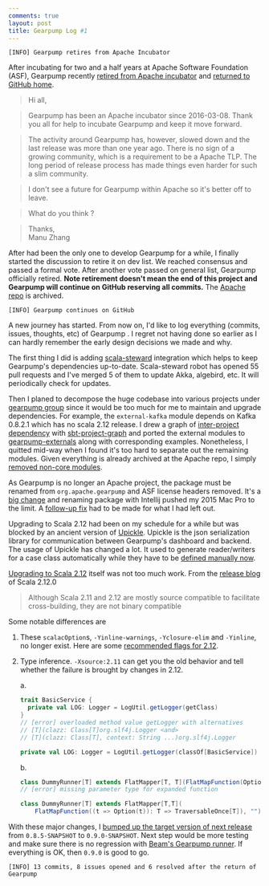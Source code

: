 ```yaml
--- 
comments: true
layout: post
title: Gearpump Log #1
---
```


``` 
[INFO] Gearpump retires from Apache Incubator 
```

After incubating for two and a half years at Apache Software Foundation (ASF), Gearpump recently [retired from Apache incubator](http://mail-archives.apache.org/mod_mbox/incubator-general/201809.mbox/%3CCABT57mYLRAYvVS5N2GrD-07ddAdgkf42ibZmdXpeGQHAf%2BwcDg%40mail.gmail.com%3E) and [returned to GitHub home](https://github.com/gearpump/gearpump). 

> Hi all,

> Gearpump has been an Apache incubator since 2016-03-08. Thank you all for help to incubate Gearpump and keep it move forward.

> The activity around Gearpump has, however, slowed down and the last release was more than one year ago. There is no sign of a growing community, which is a requirement to be a Apache TLP. The long period of release process has made things even harder for such a slim community.

> I don't see a future for Gearpump within Apache so it's better off to leave.

> What do you think ?

> Thanks,   
> Manu Zhang 

After had been the only one to develop Gearpump for a while, I finally started the discussion to retire it on dev list. We reached consensus and passed a formal vote. After another vote passed on general list, Gearpump officially retired. **Note retirement doesn't mean the end of this project and Gearpump will continue on GitHub reserving all commits.** The [Apache repo](https://github.com/apache/incubator-gearpump) is archived. 

```
[INFO] Gearpump continues on GitHub
```

A new journey has started. From now on, I'd like to log everything (commits, issues, thoughts, etc) of Gearpump . I regret not having done so earlier as I can hardly remember the early design decisions we made and why. 

The first thing I did is adding [scala-steward](https://github.com/fthomas/scala-steward) integration which helps to keep Gearpump's dependencies up-to-date. Scala-steward robot has opened 55 pull requests and I've merged 5 of them to update Akka, algebird, etc. It will periodically check for updates.

Then I planed to decompose the huge codebase into various projects under [gearpump group](https://github.com/gearpump) since it would be too much for me to maintain and upgrade dependencies. For example, the `external-kafka` module depends on Kafka 0.8.2.1 which has no scala 2.12 release. I drew a graph of [inter-project dependency](https://github.com/gearpump/gearpump/issues/2089#issuecomment-439678535) with [sbt-project-graph](https://github.com/dwijnand/sbt-project-graph) and ported the external modules to [gearpump-externals](https://github.com/gearpump/gearpump-externals) along with corresponding examples. Nonetheless, I quitted mid-way when I found it's too hard to separate out the remaining modules. Given everything is already archived at the Apache repo, I simply [removed non-core modules](https://github.com/gearpump/gearpump/commit/42b13c09b5e3192b0a3b760594e4ebe5b67bd68a). 


As Gearpump is no longer an Apache project, the package must be renamed from `org.apache.gearpump` and ASF license headers removed. It's a [big change](https://github.com/gearpump/gearpump/commit/25bb3e04a5feb6e4fe639a5eea78893822f365a7) and renaming package with Intellij pushed my 2015 Mac Pro to the limit. A [follow-up fix](https://github.com/gearpump/gearpump/commit/7c94cfdb7673e9b05cd836c983c3e2fddf1d59ad) had to be made for what I had left out. 

Upgrading to Scala 2.12 had been on my schedule for a while but was blocked by an ancient version of [Upickle](https://github.com/lihaoyi/upickle). Upickle is the json serialization library for communication between Gearpump's dashboard and backend. The usage of Upickle has changed a lot. It used to generate reader/writers for a case class automatically while they have to be [defined manually now](https://github.com/gearpump/gearpump/commit/6c9727df81089d78627dd00de7219db56b0dbcdb#diff-315a1559a02aa4b74e0c56c13c345485). 

[Upgrading to Scala 2.12](https://github.com/gearpump/gearpump/commit/78bed0b457ce7e7c4cd57f5ad6502a880f5f66f4) itself was not too much work. From the [release blog](https://www.scala-lang.org/news/2.12.0/) of Scala 2.12.0

> Although Scala 2.11 and 2.12 are mostly source compatible to facilitate cross-building, they are not binary compatible

Some notable differences are 

1. These `scalacOption`s, `-Yinline-warnings`, `-Yclosure-elim` and `-Yinline`, no longer exist. Here are some [recommended flags for 2.12](https://tpolecat.github.io/2017/04/25/scalac-flags.html).
2. Type inference. `-Xsource:2.11` can get you the old behavior and tell whether the failure is brought by changes in 2.12. 
    
    a. 
    
    ``` scala
    trait BasicService {
      private val LOG: Logger = LogUtil.getLogger(getClass) 
    }
    // [error] overloaded method value getLogger with alternatives
    // [T](clazz: Class[T]org.slf4j.Logger <and>
    // [T](clazz: Class[T], context: String ...)org.slf4j.Logger
    
    private val LOG: Logger = LogUtil.getLogger(classOf[BasicService]) //OK
    ```
    
    b.
    
    ```scala
    class DummyRunner[T] extends FlatMapper[T, T](FlatMapFunction(Option(_)), "")
    // [error] missing parameter type for expanded function
    
    class DummyRunner[T] extends FlatMapper[T,T](
        FlatMapFunction((t => Option(t)): T => TraversableOnce[T]), "") //OK
    
    ```


With these major changes, I [bumped up the target version of next release](https://github.com/gearpump/gearpump/commit/08e2ac4762aa9a73ea424f1b19484e209663c9aa) from `0.8.5-SNAPSHOT` to `0.9.0-SNAPSHOT`. Next step would be more testing and make sure there is no regression with [Beam's Gearpump runner](https://github.com/apache/beam/tree/master/runners/gearpump). If everything is OK, then `0.9.0` is good to go.

```
[INFO] 13 commits, 8 issues opened and 6 resolved after the return of Gearpump
```






 





